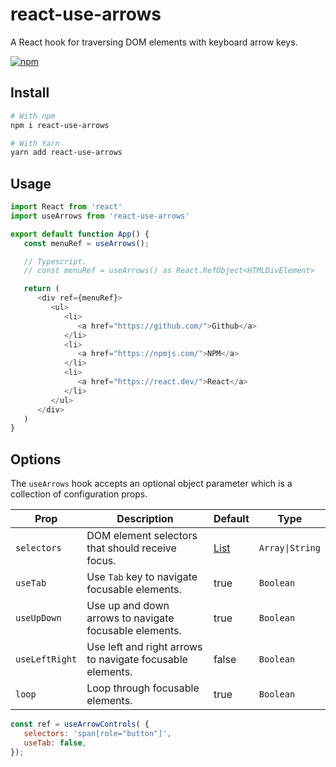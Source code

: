 # react-use-arrows

A React hook for traversing DOM elements with keyboard arrow keys.

[![npm](https://img.shields.io/npm/v/react-use-arrows)](https://www.npmjs.com/package/react-use-arrows)

## Install

```bash
# With npm
npm i react-use-arrows

# With Yarn
yarn add react-use-arrows
```

## Usage

```javascript
import React from 'react'
import useArrows from 'react-use-arrows'

export default function App() {
   const menuRef = useArrows();

   // Typescript.
   // const menuRef = useArrows() as React.RefObject<HTMLDivElement>

   return (
      <div ref={menuRef}>
         <ul>
            <li>
               <a href="https://github.com/">Github</a>
            </li>
            <li>
               <a href="https://npmjs.com/">NPM</a>
            </li>
            <li>
               <a href="https://react.dev/">React</a>
            </li>
         </ul>
      </div>
   )
}
```

## Options

The `useArrows` hook accepts an optional object parameter which is a collection of configuration props.

| Prop          | Description                                | Default                                                    | Type          |
|-------------  |--------------------------------------------|------------------------------------------------------------|---------------|
| `selectors`   | DOM element selectors that should receive focus.        | [List](https://github.com/dcooney/react-use-arrows/blob/main/src/lib/useArrows.tsx#L4) | `Array\|String` |
| `useTab`      | Use `Tab` key to navigate focusable elements. | true                                                       | `Boolean`      |
| `useUpDown`   | Use up and down arrows to navigate focusable elements. | true                                                       | `Boolean`       |
| `useLeftRight` | Use left and right arrows to navigate focusable elements. | false                                                       | `Boolean`       |
| `loop`        | Loop through focusable elements.           | true                                                       |`Boolean`       |False    |

```javascript
const ref = useArrowControls( { 
   selectors: 'span[role="button"]',
   useTab: false,
});
